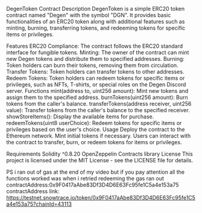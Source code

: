DegenToken Contract
Description
DegenToken is a simple ERC20 token contract named "Degen" with the symbol "DGN". It provides basic functionalities of an ERC20 token along with additional features such as minting, burning, transferring tokens, and redeeming tokens for specific items or privileges.

Features
ERC20 Compliance: The contract follows the ERC20 standard interface for fungible tokens.
Minting: The owner of the contract can mint new Degen tokens and distribute them to specified addresses.
Burning: Token holders can burn their tokens, removing them from circulation.
Transfer Tokens: Token holders can transfer tokens to other addresses.
Redeem Tokens: Token holders can redeem tokens for specific items or privileges, such as NFTs, T-shirts, or special roles on the Degen Discord server.
Functions
mint(address to, uint256 amount): Mint new tokens and assign them to the specified address.
burnTokens(uint256 amount): Burn tokens from the caller's balance.
transferTokens(address receiver, uint256 value): Transfer tokens from the caller's balance to the specified receiver.
showStoreItems(): Display the available items for purchase.
redeemTokens(uint8 userChoice): Redeem tokens for specific items or privileges based on the user's choice.
Usage
Deploy the contract to the Ethereum network.
Mint initial tokens if necessary.
Users can interact with the contract to transfer, burn, or redeem tokens for items or privileges.

Requirements
Solidity ^0.8.20
OpenZeppelin Contracts library
License
This project is licensed under the MIT License - see the LICENSE file for details.

PS i ran out of gas at the end of my video but if you pay attention all the functions worked was when i retried redeeming the gas ran out
contractAddress:0x9F0417aAbe83Df3D4D6E63Fc95fe1C5a4e153a75
contractAddress link: https://testnet.snowtrace.io/token/0x9F0417aAbe83Df3D4D6E63Fc95fe1C5a4e153a75?chainId=43113
